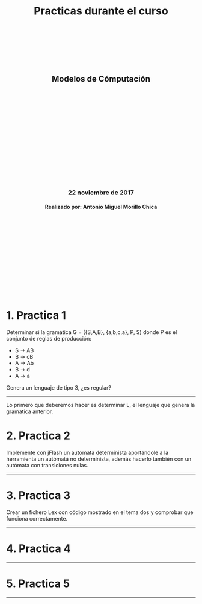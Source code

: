 <html>
<center>
  <h1>Practicas durante el curso</h1>
  <br></br><br></br><br></br>
  <h2>Modelos de Cómputación</h2>
  <br></br><br></br><br></br><br></br><br></br><br></br><br></br>
  <h3>22 noviembre de 2017</h3>
  <h4>Realizado por: Antonio Miguel Morillo Chica</h4>
</center>
<br></br><br></br><br></br><br></br><br></br><br></br>
<html>


# 1. Practica 1
Determinar si la gramática G = ({S,A,B}, {a,b,c,a}, P, S) donde P es el
conjunto de reglas de producción:

  - S -> AB
  - B -> cB
  - A -> Ab
  - B -> d
  - A -> a

Genera un lenguaje de tipo 3, ¿es regular?

* * * * *

Lo primero que deberemos hacer es determinar L, el lenguaje que genera
la gramatica anterior.

# 2. Practica 2
Implemente con jFlash un automata determinista aportandole a la
herramienta un autómatá no determinista, además hacerlo también con un
autómata con transiciones nulas.

 * * * * *


# 3. Practica 3
Crear un fichero Lex con código mostrado en el tema dos y comprobar que
funciona correctamente.

* * * * *


# 4. Practica 4


* * * * *

# 5. Practica 5


* * * * *
